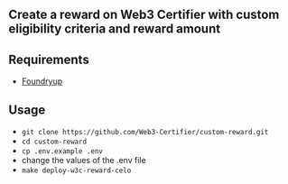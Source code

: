 ## Create a reward on Web3 Certifier with custom eligibility criteria and reward amount

## Requirements
- [Foundryup](https://book.getfoundry.sh/getting-started/installation)

## Usage
- `git clone https://github.com/Web3-Certifier/custom-reward.git`
- `cd custom-reward`
- `cp .env.example .env`
- change the values of the .env file
- `make deploy-w3c-reward-celo`

